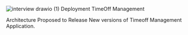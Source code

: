 ![interview drawio (1)](https://user-images.githubusercontent.com/7906235/167472027-c27bbdfe-afdc-49b4-9888-bcb8744834d6.png)
Deployment TimeOff Management

Architecture Proposed to Release New versions of Timeoff Management Application.


